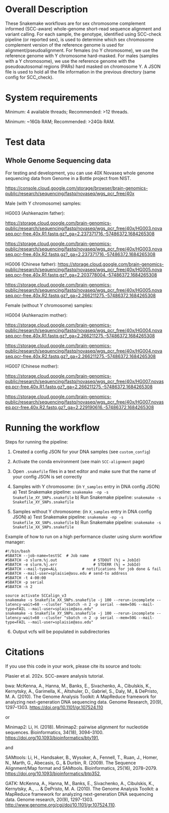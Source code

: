 # Overall Description

These Snakemake workflows are for sex chromosome complement informed (SCC-aware) whole-genome short-read sequence alignment and variant calling. For each sample, the genotype, identified using SCC-check pipeline (or reported sex), is used to determine which sex chromosome complement version of the reference genome is used for alignment/pseudoalignment. For females (no Y chromosome), we use the reference genome with Y chromosome hard-masked. For males (samples with a Y chromosome), we use the reference genome with the pseudoautosomal regions (PARs) hard masked on chromosome Y. A JSON file is used to hold all the file information in the previous directory (same config for SCC_check).

# System requirements

Minimum: 4 available threads; Recommended: >12 threads.

Minimum: ~16Gb RAM; Recommended: >24Gb RAM.

# Test data

## Whole Genome Sequencing data
For testing and development, you can use 40X Novaseq whole genome sequencing data from Genome in a Bottle project from NIST.

https://console.cloud.google.com/storage/browser/brain-genomics-public/research/sequencing/fastq/novaseq/wgs_pcr_free/40x

Male (with Y chromosome) samples: 


HG003 (Ashkenazim father):

https://storage.cloud.google.com/brain-genomics-public/research/sequencing/fastq/novaseq/wgs_pcr_free/40x/HG003.novaseq.pcr-free.40x.R1.fastq.gz?_ga=2.237371716.-57486372.1684265308

https://storage.cloud.google.com/brain-genomics-public/research/sequencing/fastq/novaseq/wgs_pcr_free/40x/HG003.novaseq.pcr-free.40x.R2.fastq.gz?_ga=2.237371716.-57486372.1684265308


HG006 (Chinese father):
https://storage.cloud.google.com/brain-genomics-public/research/sequencing/fastq/novaseq/wgs_pcr_free/40x/HG005.novaseq.pcr-free.40x.R1.fastq.gz?_ga=2.203778004.-57486372.1684265308

https://storage.cloud.google.com/brain-genomics-public/research/sequencing/fastq/novaseq/wgs_pcr_free/40x/HG005.novaseq.pcr-free.40x.R2.fastq.gz?_ga=2.266211275.-57486372.1684265308

Female (without Y chromosome) samples: 


HG004 (Ashkenazim mother):

https://storage.cloud.google.com/brain-genomics-public/research/sequencing/fastq/novaseq/wgs_pcr_free/40x/HG004.novaseq.pcr-free.40x.R1.fastq.gz?_ga=2.266211275.-57486372.1684265308

https://storage.cloud.google.com/brain-genomics-public/research/sequencing/fastq/novaseq/wgs_pcr_free/40x/HG004.novaseq.pcr-free.40x.R2.fastq.gz?_ga=2.266211275.-57486372.1684265308


HG007 (Chinese mother):

https://storage.cloud.google.com/brain-genomics-public/research/sequencing/fastq/novaseq/wgs_pcr_free/40x/HG007.novaseq.pcr-free.40x.R1.fastq.gz?_ga=2.266211275.-57486372.1684265308

https://storage.cloud.google.com/brain-genomics-public/research/sequencing/fastq/novaseq/wgs_pcr_free/40x/HG007.novaseq.pcr-free.40x.R2.fastq.gz?_ga=2.229190616.-57486372.1684265308

# Running the workflow

Steps for running the pipeline: 
1) Created a config JSON for your DNA samples (see `custom_config`) 
2) Activate the conda environment (see main `SCC-alignment` page)
3) Open `.snakefile` files in a text editor and make sure that the name of your config JSON is set correctly
4) Samples with Y chromosome: (in `Y_samples` entry in DNA config JSON)
a) Test Snakemake pipeline: `snakemake -np -s Snakefile_XY_SNPs.snakefile`
b) Run Snakemake pipeline: `snakemake -s Snakefile_XY_SNPs.snakefile`

5) Samples without Y chromosome: (in `X_samples` entry in DNA config JSON)
a) Test Snakemake pipeline: `snakemake -np -s Snakefile_XX_SNPs.snakefile`
b) Run Snakemake pipeline: `snakemake -s Snakefile_XX_SNPs.snakefile`

Example of how to run on a high performance cluster using slurm workflow manager: 
```
#!/bin/bash
#SBATCH --job-name=testSC  # Job name
#SBATCH -o slurm.%j.out                # STDOUT (%j = JobId)
#SBATCH -e slurm.%j.err                # STDERR (%j = JobId)
#SBATCH --mail-type=ALL           # notifications for job done & fail
#SBATCH --mail-user=splaisie@asu.edu # send-to address
#SBATCH -t 4-00:00
#SBATCH -p serial
#SBATCH -n 2

source activate SCCalign_v3
snakemake -s Snakefile_XX_SNPs.snakefile -j 100 --rerun-incomplete --latency-wait=60 --cluster "sbatch -n 2 -p serial --mem=50G --mail-type=FAIL --mail-user=splaisie@asu.edu"
snakemake -s Snakefile_XY_SNPs.snakefile -j 100 --rerun-incomplete --latency-wait=60 --cluster "sbatch -n 2 -p serial --mem=50G --mail-type=FAIL --mail-user=splaisie@asu.edu"

```

6) Output vcfs will be populated in subdirectories

# Citations 
If you use this code in your work, please cite its source and tools:

Plasier et al. 202x. SCC-aware analysis tutorial.

bwa: McKenna, A., Hanna, M., Banks, E., Sivachenko, A., Cibulskis, K., Kernytsky, A., Garimella, K., Altshuler, D., Gabriel, S., Daly, M., & DePristo, M. A. (2010). The Genome Analysis Toolkit: A MapReduce framework for analyzing next-generation DNA sequencing data. Genome Research, 20(9), 1297–1303. https://doi.org/10.1101/gr.107524.110

or 
 
Minimap2: Li, H. (2018). Minimap2: pairwise alignment for nucleotide sequences. Bioinformatics, 34(18), 3094–3100. https://doi.org/10.1093/bioinformatics/bty191,

and 

SAMtools: Li, H., Handsaker, B., Wysoker, A., Fennell, T., Ruan, J., Homer, N., Marth, G., Abecasis, G., & Durbin, R. (2009). The Sequence Alignment/Map format and SAMtools. Bioinformatics, 25(16), 2078–2079. https://doi.org/10.1093/bioinformatics/btp352,

GATK: McKenna, A., Hanna, M., Banks, E., Sivachenko, A., Cibulskis, K., Kernytsky, A., ... & DePristo, M. A. (2010). The Genome Analysis Toolkit: a MapReduce framework for analyzing next-generation DNA sequencing data. Genome research, 20(9), 1297-1303.  http://www.genome.org/cgi/doi/10.1101/gr.107524.110.



